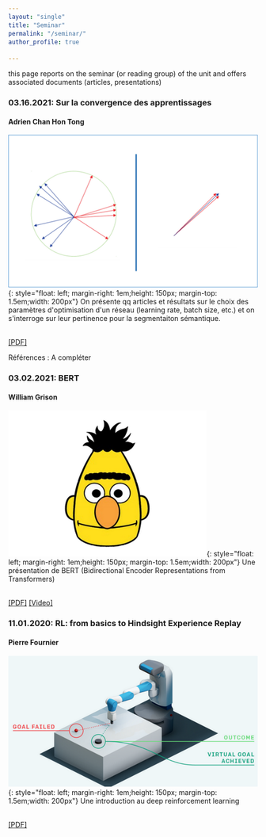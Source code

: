 ```yaml
---
layout: "single"
title: "Seminar"
permalink: "/seminar/"
author_profile: true

---
```


<script type="text/javascript">
   function toggleVisibility(block_id) {
       var e = document.getElementById(block_id);
       if(e.style.display == 'block')
          e.style.display = 'none';
       else
          e.style.display = 'block';
   }
    function copyToClip(element) {
        var str = document.getElementById(element).innerHTML;
        function listener(e) {
            e.clipboardData.setData("text/html", str);
            e.clipboardData.setData("text/plain", str);
            e.preventDefault();
        }
        document.addEventListener("copy", listener);
        document.execCommand("copy");
        document.removeEventListener("copy", listener);
};
</script>

this page reports on the seminar (or reading group) of the unit and offers associated documents (articles, presentations) 

### 03.16.2021: Sur la convergence des apprentissages
#### Adrien Chan Hon Tong

![Adrien](/images/imageAdrien.png){: style="float: left; margin-right: 1em;height: 150px; margin-top: 1.5em;width: 200px"} 
On présente qq articles et résultats sur le choix des paramètres d'optimisation d'un réseau (learning rate, batch size, etc.) et on s'interroge sur leur pertinence pour la segmentaiton sémantique. 
<!-- <normal> -->
<!-- <p style="text-align: right;"> -->
<br />
    <a href="https://drive.google.com/file/d/1CbD-WVXVha2RugW63501bksLZdxbEj6F/view?usp=sharing" style="color:page.header.overlay_color">[PDF]</a>
<!-- </normal> -->

Références : A compléter


### 03.02.2021: BERT
#### William Grison

![William](/images/imageWilliam.png){: style="float: left; margin-right: 1em;height: 150px; margin-top: 1.5em;width: 200px"} 
Une présentation de BERT (Bidirectional Encoder Representations from Transformers) 
<!-- <normal> -->
<!-- <p style="text-align: right;"> -->
<br />
    <a href="https://drive.google.com/file/d/11NNLZ1UEtXF3Vv0zvt4KW4ySgon2Kmlc/view?usp=sharing" style="color:page.header.overlay_color">[PDF]</a>
    <a href="https://youtu.be/eetNbgjV9VY" style="color:page.header.overlay_color">[Video]</a>
<!-- </normal> -->


### 11.01.2020: RL: from basics to Hindsight Experience Replay
#### Pierre Fournier

![Pierre](/images/imagePierre.png){: style="float: left; margin-right: 1em;height: 150px; margin-top: 1.5em;width: 200px"} 
Une introduction au deep reinforcement learning 
<!-- <normal> -->
<!-- <p style="text-align: right;"> -->
<br />
    <a href="https://drive.google.com/file/d/1t5ceLCuoPn-5rPSjnjOj6P4ASU5A8uet/view?usp=sharing" style="color:page.header.overlay_color">[PDF]</a>
<!-- </normal> -->
